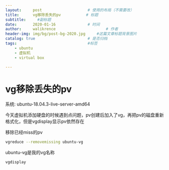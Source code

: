 ```yaml
---
layout:     post   				    # 使用的布局（不需要改）
title:      vg移除丢失的pv   		# 标题
subtitle:     #副标题
date:       2020-01-16 				# 时间
author:     walikrence 						# 作者
header-img: img/bg/post-bg-2020.jpg 	#这篇文章标题背景图片
catalog: true 						# 是否归档
tags:								#标签
    - ubuntu
    - 虚拟机
    - virtual box

---
```


# vg移除丢失的pv

系统: ubuntu-18.04.3-live-server-amd64

今天虚拟机添加硬盘的时候遇到点问题，pv创建后加入了vg，再把pv的磁盘重新格式化，但是vgdisplay显示pv依然存在

移除已经miss的pv
```sh 
vgreduce --removemissing ubuntu-vg
```
ubuntu-vg是我的vg名称
```sh 
vgdisplay
```
